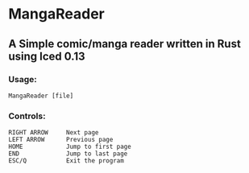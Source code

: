 # MangaReader

## A Simple comic/manga reader written in Rust using Iced 0.13

### Usage:
`MangaReader [file]`

### Controls:
```
RIGHT ARROW     Next page
LEFT ARROW      Previous page
HOME            Jump to first page
END             Jump to last page
ESC/Q           Exit the program
```
